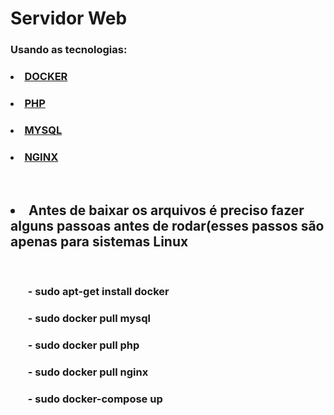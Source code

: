 # Servidor Web
### Usando as tecnologias:
### <li>[DOCKER](https://docs.docker.com/)</li>
### <li>[PHP](https://www.php.net/docs.php)</li>
### <li>[MYSQL](https://dev.mysql.com/doc/)</li>
### <li>[NGINX](https://www.nginx.com/)</li>
</br>

##  <li>Antes de baixar os arquivos é preciso fazer alguns passoas antes de rodar(esses passos são apenas para sistemas Linux</li>

</br>

### <ul>- sudo apt-get install docker</ul>
### <ul>- sudo docker pull mysql</ul>
### <ul>- sudo docker pull php</ul>
### <ul>- sudo docker pull nginx</ul>
### <ul>- sudo docker-compose up</ul>

